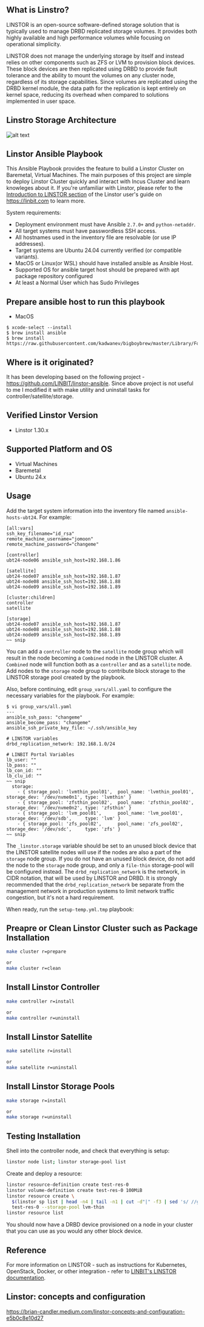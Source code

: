 ## What is Linstro?
LINSTOR is an open-source software-defined storage solution that is typically used to manage DRBD replicated storage volumes.
It provides both highly available and high performance volumes while focusing on operational simplicity.

LINSTOR does not manage the underlying storage by itself and instead relies on other components such as ZFS or LVM to provision block devices.
These block devices are then replicated using DRBD to provide fault tolerance and the ability to mount the volumes on any cluster node,
regardless of its storage capabilities. Since volumes are replicated using the DRBD kernel module, the data path for the replication is kept
entirely on kernel space, reducing its overhead when compared to solutions implemented in user space.


## Linstro Storage Architecture
![alt text](https://github.com/rokmc756/Linstor/blob/main/roles/cluster/images/linstor-internal-architecture.png)


## Linstor Ansible Playbook
This Ansible Playbook provides the feature to build a Linstor Cluster on Baremetal, Virtual Machines.
The main purposes of this project are simple to deploy Linstor Cluster quickly and interact with Incus Cluster and learn knowleges about it.
If you're unfamiliar with Linstor, please refer to the
[Introduction to LINSTOR section](https://linbit.com/drbd-user-guide/linstor-guide-1_0-en/#p-linstor-introduction)
of the Linstor user's guide on https://linbit.com to learn more.

System requirements:
  - Deployment environment must have Ansible `2.7.0+` and `python-netaddr`.
  - All target systems must have passwordless SSH access.
  - All hostnames used in the inventory file are resolvable (or use IP addresses).
  - Target systems are Ubuntu 24.04 currently verified (or compatible variants).
  - MacOS or Linux(or WSL) should have installed ansible as Ansible Host.
  - Supported OS for ansible target host should be prepared with apt package repository configured
  - At least a Normal User which has Sudo Privileges


## Prepare ansible host to run this playbook
* MacOS
```!yaml
$ xcode-select --install
$ brew install ansible
$ brew install https://raw.githubusercontent.com/kadwanev/bigboybrew/master/Library/Formula/sshpass.rb
```


## Where is it originated?
It has been developing based on the following project - https://github.com/LINBIT/linstor-ansible.
Since above project is not useful to me I modified it with make utility and uninstall tasks for controller/satellite/storage.


## Verified Linstor Version
* Linstor 1.30.x


## Supported Platform and OS
* Virtual Machines
* Baremetal
* Ubuntu 24.x


## Usage
Add the target system information into the inventory file named `ansible-hosts-ubt24`.
For example:
```
[all:vars]
ssh_key_filename="id_rsa"
remote_machine_username="jomoon"
remote_machine_password="changeme"

[controller]
ubt24-node06 ansible_ssh_host=192.168.1.86

[satellite]
ubt24-node07 ansible_ssh_host=192.168.1.87
ubt24-node08 ansible_ssh_host=192.168.1.88
ubt24-node09 ansible_ssh_host=192.168.1.89

[cluster:children]
controller
satellite

[storage]
ubt24-node07 ansible_ssh_host=192.168.1.87
ubt24-node08 ansible_ssh_host=192.168.1.88
ubt24-node09 ansible_ssh_host=192.168.1.89
~~ snip
```

You can add a `controller` node to the `satellite` node group which will result in the node becoming a `Combined` node in the LINSTOR cluster.
A `Combined` node will function both as a `controller` and as a `satellite` node.
Add nodes to the `storage` node group to contribute block storage to the LINSTOR storage pool created by the playbook.

Also, before continuing, edit `group_vars/all.yaml` to configure the necessary variables for the playbook. For example:
```
$ vi group_vars/all.yaml
---
ansible_ssh_pass: "changeme"
ansible_become_pass: "changeme"
ansible_ssh_private_key_file: ~/.ssh/ansible_key

# LINSTOR variables
drbd_replication_network: 192.168.1.0/24

# LINBIT Portal Variables
lb_user: ""
lb_pass: ""
lb_con_id: ""
lb_clu_id: ""
~~ snip
  storage:
    - { storage_pool: 'lvmthin_pool01',  pool_name: 'lvmthin_pool01',  storage_dev: '/dev/nvme0n1', type: 'lvmthin' }
    - { storage_pool: 'zfsthin_pool02',  pool_name: 'zfsthin_pool02',  storage_dev: '/dev/nvme0n2', type: 'zfsthin' }
    - { storage_pool: 'lvm_pool01',      pool_name: 'lvm_pool01',      storage_dev: '/dev/sdb',     type: 'lvm' }
    - { storage_pool: 'zfs_pool02',      pool_name: 'zfs_pool02',      storage_dev: '/dev/sdc',     type: 'zfs' }
~~ snip
```

The `_linstor.storage` variable should be set to an unused block device that the LINSTOR satellite nodes will use if the nodes are also a part of the `storage` node group.
If you do not have an unused block device, do not add the node to the `storage` node group, and only a `file-thin` storage-pool will be configured instead.
The `drbd_replication_network` is the network, in CIDR notation, that will be used by LINSTOR and DRBD. It is strongly recommended that the `drbd_replication_network` be separate from the management network in
production systems to limit network traffic congestion, but it's not a hard requirement.

When ready, run the `setup-temp.yml.tmp` playbook:
## Preapre or Clean Linstor Cluster such as Package Installation
```sh
make cluster r=prepare

or
make cluster r=clean
```

## Install Linstor Controller
```sh
make controller r=install

or
make controller r=uninstall
```

## Install Linstor Satellite
```sh
make satellite r=install

or
make satellite r=uninstall
```

## Install Linstor Storage Pools
```sh
make storage r=install

or
make storage r=uninstall
```

## Testing Installation
Shell into the controller node, and check that everything is setup:
```sh
linstor node list; linstor storage-pool list
```
Create and deploy a resource:

```sh
linstor resource-definition create test-res-0
linstor volume-definition create test-res-0 100MiB
linstor resource create \
  $(linstor sp list | head -n4 | tail -n1 | cut -d"|" -f3 | sed 's/ //g') \
  test-res-0 --storage-pool lvm-thin
linstor resource list
```
You should now have a DRBD device provisioned on a node in your cluster that you
can use as you would any other block device.


## Reference
For more information on LINSTOR - such as instructions for Kubernetes,
OpenStack, Docker, or other integration - refer to
[LINBIT's LINSTOR documentation](https://linbit.com/drbd-user-guide/linstor-guide-1_0-en/).


## Linstor: concepts and configuration
https://brian-candler.medium.com/linstor-concepts-and-configuration-e5b0c8e10d27

